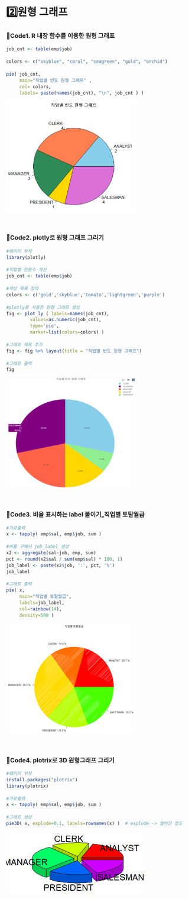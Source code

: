 # 2️⃣원형 그래프

### 📍Code1. R 내장 함수를 이용한 원형 그래프

```r
job_cnt <- table(emp$job)

colors <- c("skyblue", "coral", "seagreen", "gold", "orchid")

pie( job_cnt, 
     main="직업별 빈도 원형 그래프" ,
     col= colors,
     labels= paste(names(job_cnt), "\n", job_cnt ) )
```
<img src="image/_2-1.png" width=350 height=300 >

&nbsp;

### 📍Code2. plotly로 원형 그래프 그리기
```r
#패키지 부착
library(plotly)

#직업별 인원수 계산
job_cnt <- table(emp$job)

#색상 목록 정의
colors <- c('gold','skyblue','tomato','lightgreen','purple')

#plotly를 사용한 원형 그래프 생성
fig <- plot_ly ( labels=names(job_cnt),
		 values=as.numeric(job_cnt),
		 type='pie',
		 marker=list(colors=colors) )

#그래프 제목 추가
fig <- fig %>% layout(title = "직업별 빈도 원형 그래프")
									
#그래프 출력
fig 								
```
<img src="image/_2-2.png" width=350 height=300>

&nbsp;

### 📍Code3. 비율 표시하는 label 붙이기_직업별 토탈월급
```r
#가로출력
x <- tapply( emp$sal, emp$job, sum )

#비율 구해서 job_label 생성
x2 <- aggregate(sal~job, emp, sum)
pct <- round(x2$sal / sum(emp$sal) * 100, 1)
job_label <- paste(x2$job, ':', pct, '%')
job_label

#그래프 출력
pie( x,
     main="직업별 토탈월급",
     labels=job_label,
     col=rainbow(14),
     density=500 ) 
```
<img src="image/_2-3.png" width=350 height=300>


&nbsp;

### 📍Code4. plotrix로 3D 원형그래프 그리기
```r
#패키지 부착
install.packages("plotrix")
library(plotrix)

#가로출력
x <- tapply( emp$sal, emp$job, sum )

#그래프 생성
pie3D( x, explode=0.1, labels=rownames(x) )  # explode -> 벌어진 정도  
```
<img src="image/_2-4.png">

&nbsp;

